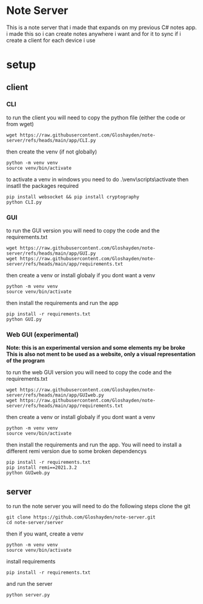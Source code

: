 # Note Server
This is a note server that i made that expands on my previous C# notes app. i made this so i can create notes anywhere i want and for it to sync if i create a client for each device i use

# setup
## client
### CLI
to run the client you will need to copy the python file (either the code or from wget)
```
wget https://raw.githubusercontent.com/Gloshayden/note-server/refs/heads/main/app/CLI.py
```
then create the venv (if not globally)
```
python -m venv venv
source venv/bin/activate
```
to activate a venv in windows you need to do .\venv\scripts\activate
then insatll the packages required
```
pip install websocket && pip install cryptography
python CLI.py
```
### GUI
to run the GUI version you will need to copy the code and the requirements.txt
```
wget https://raw.githubusercontent.com/Gloshayden/note-server/refs/heads/main/app/GUI.py
wget https://raw.githubusercontent.com/Gloshayden/note-server/refs/heads/main/app/requirements.txt
```
then create a venv or install globaly if you dont want a venv
```
python -m venv venv
source venv/bin/activate
```
then install the requirements and run the app
```
pip install -r requirements.txt
python GUI.py
```
### Web GUI (experimental)
**Note: this is an experimental version and some elements my be broke**
**This is also not ment to be used as a website, only a visual representation of the program**

to run the web GUI version you will need to copy the code and the requirements.txt
```
wget https://raw.githubusercontent.com/Gloshayden/note-server/refs/heads/main/app/GUIweb.py
wget https://raw.githubusercontent.com/Gloshayden/note-server/refs/heads/main/app/requirements.txt
```
then create a venv or install globaly if you dont want a venv
```
python -m venv venv
source venv/bin/activate
```
then install the requirements and run the app. You will need to install a different remi version
due to some broken dependencys
```
pip install -r requirements.txt
pip install remi==2021.3.2
python GUIweb.py
```
## server
to run the note server you will need to do the following steps
clone the git
```
git clone https://github.com/Gloshayden/note-server.git
cd note-server/server
```
then if you want, create a venv
```
python -m venv venv
source venv/bin/activate
```
install requirements
```
pip install -r requirements.txt
```
and run the server
```
python server.py
```
